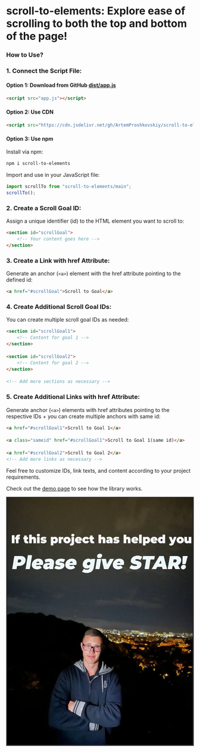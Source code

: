 # scroll-to-elements: Explore ease of scrolling to both the top and bottom of the page!
### **How to Use?**

### 1. Connect the Script File:

#### Option 1: **Download from GitHub** [dist/app.js](https://github.com/ArtemProshkovskiy/scroll-to-elements)
```html
<script src="app.js"></script>
```

#### Option 2: **Use CDN**
```html
<script src="https://cdn.jsdelivr.net/gh/ArtemProshkovskiy/scroll-to-elements/dist/app.js"></script>
```

#### Option 3: **Use npm**
Install via npm:
```bash
npm i scroll-to-elements
```
Import and use in your JavaScript file:
```javascript
import scrollTo from "scroll-to-elements/main";
scrollTo();
```


### 2. Create a Scroll Goal ID:

Assign a unique identifier (id) to the HTML element you want to scroll to:
```html
<section id="scrollGoal">
    <!-- Your content goes here -->
</section>
```

### 3. Create a Link with href Attribute:

Generate an anchor (`<a>`) element with the href attribute pointing to the defined id:
```html
<a href="#scrollGoal">Scroll to Goal</a>
```

### 4. Create Additional Scroll Goal IDs:

You can create multiple scroll goal IDs as needed:
```html
<section id="scrollGoal1">
    <!-- Content for goal 1 -->
</section>

<section id="scrollGoal2">
    <!-- Content for goal 2 -->
</section>

<!-- Add more sections as necessary -->
```

### 5. Create Additional Links with href Attribute:

Generate anchor (`<a>`) elements with href attributes pointing to the respective IDs + you can create multiple anchors with same id:
```html
<a href="#scrollGoal1">Scroll to Goal 1</a>

<a class="sameid" href="#scrollGoal1">Scroll to Goal 1(same id)</a>

<a href="#scrollGoal2">Scroll to Goal 2</a>
<!-- Add more links as necessary -->
```

Feel free to customize IDs, link texts, and content according to your project requirements.

Check out the [demo page](https://artemproshkovskiy.github.io/scroll-to-elements/) to see how the library works.

![Demo Image](img.png)

